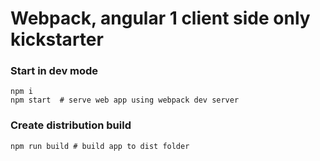 # Webpack, angular 1 client side only kickstarter

### Start in dev mode
  ```
  npm i
  npm start  # serve web app using webpack dev server
  ```

### Create distribution build
  ```
  npm run build # build app to dist folder
  ```